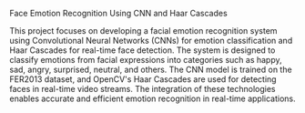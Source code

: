 Face Emotion Recognition Using CNN and Haar Cascades

This project focuses on developing a facial emotion recognition system using Convolutional Neural Networks (CNNs) for emotion classification
and Haar Cascades for real-time face detection. The system is designed to classify emotions from facial expressions into categories such as happy, 
sad, angry, surprised, neutral, and others. The CNN model is trained on the FER2013 dataset, and OpenCV's Haar Cascades are used for detecting
faces in real-time video streams. The integration of these technologies enables accurate and efficient emotion recognition in real-time applications.
